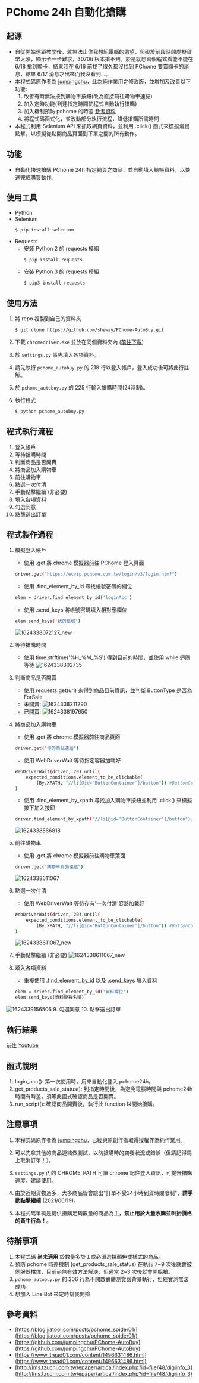 # PChome 24h 自動化搶購

## 起源

* 自從開始遠距教學後，就無法止住我想組電腦的慾望，但礙於前段時間虛擬貨幣大漲，顯示卡一卡難求，3070ti 根本搶不到。於是就想寫個程式看能不能在 6/18 搶到顯卡，結果我在 6/16 前找了很久都沒找到
 PChome 要賣顯卡的消息，結果 6/17 消息才出來而我沒看到...。
* 本程式碼原作者為 [jumpingchu](https://github.com/jumpingchu/PChome-AutoBuy)，此為純作業用之修改版，並增加及改善以下功能:
    1. 改善有時無法按到購物車按鈕(改為直接前往購物車連結)
    2. 加入定時功能(到達指定時間使程式自動執行搶購)
    3. 加入機制預防 pchome 的時差 [參考資料](https://blog.jiatool.com/posts/pchome_spider01/)
    4. 將程式碼函式化，並改動部分執行流程，降低搶購所需時間
* 本程式利用 Selenium API 來抓取網頁資料，並利用 .click() 函式來模擬滑鼠點擊，以模擬從點開商品頁面到下單之間的所有動作。

## 功能

* 自動化快速搶購 PChome 24h 指定網頁之商品，並自動填入結帳資料，以快速完成購買動作。

## 使用工具

* Python
* Selenium
    ```bash
    $ pip install selenium
    ```
* Requests
  * 安裝 Python 2 的 requests 模組
    ```bash
    $ pip install requests
    ```
  * 安裝 Python 3 的 requests 模組
    ```bash
    $ pip3 install requests
    ```

## 使用方法

1. 將 repo 複製到自己的資料夾
    ```bash
    $ git clone https://github.com/sheway/PChome-AutoBuy.git
    ```

2. 下載 `chromedriver.exe` 並放在同個資料夾內 ([前往下載](http://chromedriver.storage.googleapis.com/index.html))
   
3. 於 `settings.py` 事先填入各項資料。

4. 請先執行 `pchome_autobuy.py` 的 218 行以登入帳戶，登入成功後可將此行註解。

5. 於 `pchome_autobuy.py` 的 225 行輸入搶購時間(24時制)。
   
6. 執行程式
    ```bash
    $ python pchome_autobuy.py
    ```

## 程式執行流程
1. 登入帳戶
2. 等待搶購時間
3. 判斷商品是否開賣
4. 將商品加入購物車
5. 前往購物車
6. 點選一次付清
7. 手動點擊繼續 (非必要)
8. 填入各項資料
9. 勾選同意
10. 點擊送出訂單

## 程式製作過程
1. 模擬登入帳戶
    * 使用 .get 將 chrome 模擬器前往 PChome 登入頁面
    ```bash
    driver.get("https://ecvip.pchome.com.tw/login/v3/login.htm?")
    ```
    * 使用 .find_element_by_id 尋找帳號密碼的欄位
    ```bash
    elem = driver.find_element_by_id('loginAcc')
    ```
    * 使用 .send_keys 將帳號密碼填入相對應欄位
    ```bash
    elem.send_keys('我的帳號')
    ```
    ![1624338072127_new](https://user-images.githubusercontent.com/67420772/122872112-8960a480-d362-11eb-8f3e-c04c6c832360.jpg)

2. 等待搶購時間
    * 使用 time.strftime('%H_%M_%S') 得到目前的時間，並使用 while 迴圈等待
    ![1624338302735](https://user-images.githubusercontent.com/67420772/122866501-a09b9400-d35a-11eb-8404-675b6adaa1fd.jpg)

3. 判斷商品是否開賣
    * 使用 requests.get(url) 來得到商品目前資訊，並判斷 ButtonType 是否為 ForSale
    * 未開賣:
    ![1624338211290](https://user-images.githubusercontent.com/67420772/122866331-59150800-d35a-11eb-994b-b54b84ef3e24.jpg)
    * 已開賣:
    ![1624338197650](https://user-images.githubusercontent.com/67420772/122866324-561a1780-d35a-11eb-8f78-9a22b9594c95.jpg)

4. 將商品加入購物車
    * 使用 .get 將 chrome 模擬器前往商品頁面
    ```bash
    driver.get("你的商品連結")
    ```
    * 使用 WebDriverWait 等待指定容器加載好
    ```bash
    WebDriverWait(driver, 20).until(
        expected_conditions.element_to_be_clickable(
            (By.XPATH, "//li[@id='ButtonContainer']/button")) #ButtonContainer為 PChome 定義的變數名稱
    )
    ```
    * 使用 .find_element_by_xpath 尋找加入購物車按鈕並利用 .click() 來模擬按下加入按鈕
    ```bash
    driver.find_element_by_xpath("//li[@id='ButtonContainer']/button").click()
    ``` 
    ![1624338566818](https://user-images.githubusercontent.com/67420772/122867931-da6d9a00-d35c-11eb-9592-abc7547b5790.jpg)

5. 前往購物車
    * 使用 .get 將 chrome 模擬器前往購物車葉面
    ```bash
    driver.get("購物車頁面連結")
    ```
    ![1624338611067](https://user-images.githubusercontent.com/67420772/122867960-e3f70200-d35c-11eb-874f-89a0e6974cb3.jpg)

6. 點選一次付清
    * 使用 WebDriverWait 等待存有'一次付清'容器加載好
    ```bash
    WebDriverWait(driver, 20).until(
        expected_conditions.element_to_be_clickable(
            (By.XPATH, "//li[@id='ButtonContainer']/button")) #ButtonContainer為 PChome 定義的變數名稱
    )
    ```
    ![1624338611067_new](https://user-images.githubusercontent.com/67420772/122868093-0db02900-d35d-11eb-84f8-60ad394176cc.jpg)

7. 手動點擊繼續 (非必要)
    ![1624338611067_new](https://user-images.githubusercontent.com/67420772/122868189-36382300-d35d-11eb-8e6f-6e1a274d0a13.jpg)

8. 填入各項資料
    * 重複使用 .find_element_by_id 以及 .send_keys 填入資料
    ```bash
    elem = driver.find_element_by_id('資料欄位')
    elem.send_keys(資料變數名稱)
    ```
![1624339156506](https://user-images.githubusercontent.com/67420772/122868374-74cddd80-d35d-11eb-8870-b89419a0d27c.jpg)
9. 勾選同意
10. 點擊送出訂單

## 執行結果
[前往 Youtube ](https://youtu.be/-x1nxdC0vX4)

## 函式說明
1. login_acc(): 第一次使用時，用來自動化登入 pchome24h。
2. get_products_sale_status(): 到指定時間後，為避免電腦時間與 pchome24h 時間有時差，須等此函式確認商品是否開賣。
3. run_script(): 確認商品開賣後，執行此 function 以開始搶購。

## 注意事項
1. 本程式碼原作者為 [jumpingchu](https://github.com/jumpingchu/PChome-AutoBuy)，已經與原創作者取得授權作為純作業用。

2. 可以先拿其他的商品連結做測試，以防搶購時的突發狀況或錯誤（但請記得馬上取消訂單！）。
   
3. `settings.py` 內的 CHROME_PATH 可讓 chrome 記住登入資訊，可提升搶購速度，建議使用。

4. 由於近期貨物過多，大多商品皆會跳出"訂單不受24小時到貨時間限制"，**請手動點擊繼續** (2021/06/19)。

5. 本程式碼單純是提供搶購足夠數量的商品為主，**禁止用於大量收購並哄抬價格的黃牛行為！**。

## 待辦事項
1. 本程式碼 **尚未適用** 於數量多於１或必須選擇顏色或樣式的商品。
2. 預防 pchome 時差機制 (get_products_sale_status) 在執行 7\~9 次後就會被伺服器擋住，目前尚無有效方法解決，但通常 2\~3 次後就會開始搶。
3. `pchome_autobuy.py` 的 206 行為不開啟實體瀏覽器背景執行，但經實測無法成功。
4. 想加入 Line Bot 來定時幫我開搶

## 參考資料
* [https://blog.jiatool.com/posts/pchome_spider01/](https://blog.jiatool.com/posts/pchome_spider01/)
* [https://github.com/jumpingchu/PChome-AutoBuy](https://github.com/jumpingchu/PChome-AutoBuy)
* [https://www.itread01.com/content/1496631486.html](https://www.itread01.com/content/1496631486.html)
* [http://lms.tzuchi.com.tw/epaper/artical/index.php?id=file/48/digiinfo_3](http://lms.tzuchi.com.tw/epaper/artical/index.php?id=file/48/digiinfo_3)
